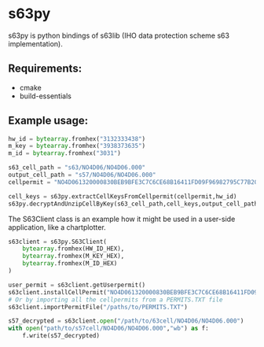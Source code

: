 # s63py


s63py is python bindings of s63lib (IHO data protection scheme s63 implementation).

## Requirements:
- cmake
- build-essentials

## Example usage:
```py
hw_id = bytearray.fromhex("3132333438")
m_key = bytearray.fromhex("3938373635")
m_id = bytearray.fromhex("3031")

s63_cell_path = "s63/NO4D06/NO4D06.000"
output_cell_path = "s57/NO4D06/NO4D06.000"
cellpermit = "NO4D061320000830BEB9BFE3C7C6CE68B16411FD09F96982795C77B204F54D4"

cell_keys = s63py.extractCellKeysFromCellpermit(cellpermit,hw_id)
s63py.decryptAndUnzipCellByKey(s63_cell_path,cell_keys,output_cell_path)
```

The S63Client class is an example how it might be used in a user-side application, like a chartplotter.

```py
s63client = s63py.S63Client(
    bytearray.fromhex(HW_ID_HEX),
    bytearray.fromhex(M_KEY_HEX),
    bytearray.fromhex(M_ID_HEX)
)

user_permit = s63client.getUserpermit()
s63client.installCellPermit("NO4D061320000830BEB9BFE3C7C6CE68B16411FD09F96982795C77B204F54D4")
# Or by importing all the cellpermits from a PERMITS.TXT file
s63client.importPermitFile("/paths/to/PERMITS.TXT")

s57_decrypted = s63client.open("/path/to/63cell/NO4D06/NO4D06.000")
with open("path/to/s57cell/NO4D06/NO4D06.000","wb") as f:
    f.write(s57_decrypted)
```